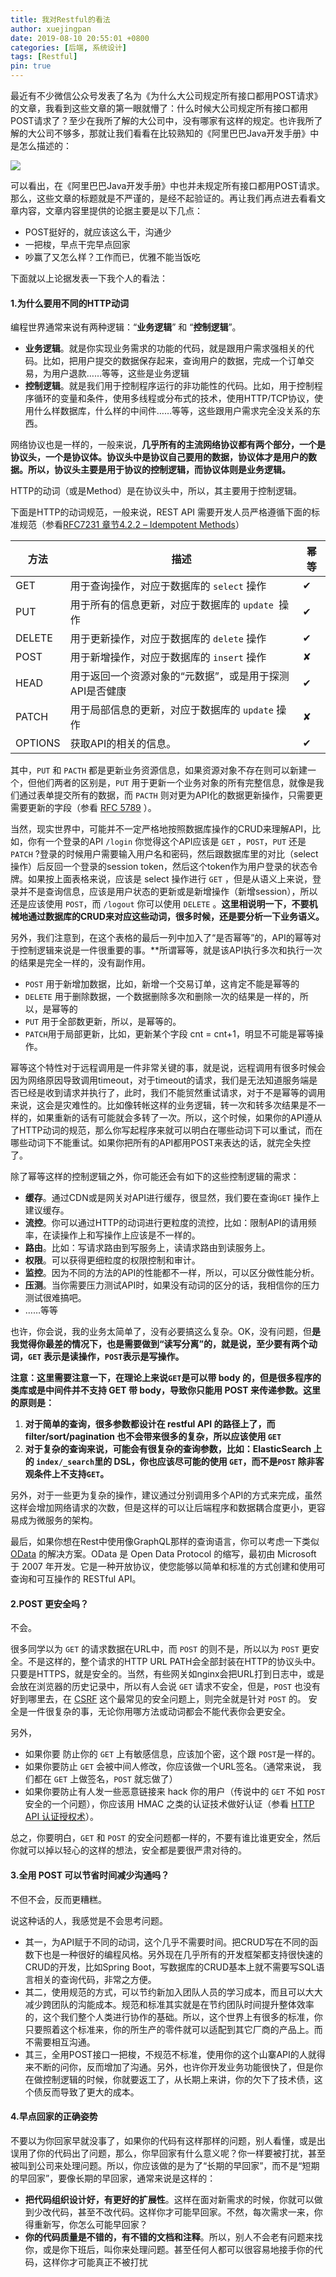 ```yaml
---
title: 我对Restful的看法
author: xuejingpan
date: 2019-08-10 20:55:01 +0800
categories: [后端, 系统设计]
tags: [Restful]
pin: true
---
```

最近有不少微信公众号发表了名为《为什么大公司规定所有接口都用POST请求》的文章，我看到这些文章的第一眼就懵了：什么时候大公司规定所有接口都用POST请求了？至少在我所了解的大公司中，没有哪家有这样的规定。也许我所了解的大公司不够多，那就让我们看看在比较熟知的《阿里巴巴Java开发手册》中是怎么描述的：

![](https://raw.githubusercontent.com/xuejingpan/pictures/master/blog/%E9%98%BF%E9%87%8C%E5%B7%B4%E5%B7%B4%E5%BC%80%E5%8F%91%E6%89%8B%E5%86%8C%E8%AF%B7%E6%B1%82%E6%96%B9%E6%B3%95%E8%A7%84%E7%BA%A6.png)

可以看出，在《阿里巴巴Java开发手册》中也并未规定所有接口都用POST请求。那么，这些文章的标题就是不严谨的，是经不起验证的。再让我们再点进去看看文章内容，文章内容里提供的论据主要是以下几点：

- POST挺好的，就应该这么干，沟通少
- 一把梭，早点干完早点回家
- 吵赢了又怎么样？工作而已，优雅不能当饭吃

下面就以上论据发表一下我个人的看法：

#### 1.为什么要用不同的HTTP动词

编程世界通常来说有两种逻辑：“**业务逻辑**” 和 “**控制逻辑**”。

- **业务逻辑**。就是你实现业务需求的功能的代码，就是跟用户需求强相关的代码。比如，把用户提交的数据保存起来，查询用户的数据，完成一个订单交易，为用户退款……等等，这些是业务逻辑
- **控制逻辑**。就是我们用于控制程序运行的非功能性的代码。比如，用于控制程序循环的变量和条件，使用多线程或分布式的技术，使用HTTP/TCP协议，使用什么样数据库，什么样的中间件……等等，这些跟用户需求完全没关系的东西。

网络协议也是一样的，一般来说，**几乎所有的主流网络协议都有两个部分，一个是协议头，一个是协议体。协议头中是协议自己要用的数据，协议体才是用户的数据。所以，协议头主要是用于协议的控制逻辑，而协议体则是业务逻辑。**

HTTP的动词（或是Method）是在协议头中，所以，其主要用于控制逻辑。

下面是HTTP的动词规范，一般来说，REST API 需要开发人员严格遵循下面的标准规范（参看[RFC7231 章节4.2.2 – Idempotent Methods](https://www.rfc-editor.org/rfc/rfc7231#section-4.2.2)）

| 方法    | 描述                                                    | 幂等 |
| ------- | ------------------------------------------------------- | ---- |
| GET     | 用于查询操作，对应于数据库的 `select` 操作              | ✔︎    |
| PUT     | 用于所有的信息更新，对应于数据库的 `update `操作        | ✔︎︎    |
| DELETE  | 用于更新操作，对应于数据库的 `delete` 操作              | ✔︎︎    |
| POST    | 用于新增操作，对应于数据库的 `insert` 操作              | ✘    |
| HEAD    | 用于返回一个资源对象的“元数据”，或是用于探测API是否健康 | ✔︎    |
| PATCH   | 用于局部信息的更新，对应于数据库的 `update` 操作        | ✘    |
| OPTIONS | 获取API的相关的信息。                                   | ✔︎    |

其中，`PUT` 和 `PACTH` 都是更新业务资源信息，如果资源对象不存在则可以新建一个，但他们两者的区别是，`PUT` 用于更新一个业务对象的所有完整信息，就像是我们通过表单提交所有的数据，而 `PACTH` 则对更为API化的数据更新操作，只需要更需要更新的字段（参看 [RFC 5789](http://tools.ietf.org/html/rfc5789) ）。

当然，现实世界中，可能并不一定严格地按照数据库操作的CRUD来理解API，比如，你有一个登录的API `/login` 你觉得这个API应该是 `GET` ，`POST`，`PUT` 还是 `PATCH` ?登录的时候用户需要输入用户名和密码，然后跟数据库里的对比（select操作）后反回一个登录的session token，然后这个token作为用户登录的状态令牌。如果按上面表格来说，应该是 select 操作进行 `GET` ，但是从语义上来说，登录并不是查询信息，应该是用户状态的更新或是新增操作（新增session），所以还是应该使用 `POST`，而 `/logout` 你可以使用 `DELETE` 。**这里相说明一下，不要机械地通过数据库的CRUD来对应这些动词，很多时候，还是要分析一下业务语义。**

另外，我们注意到，在这个表格的最后一列中加入了“是否幂等”的，API的幂等对于控制逻辑来说是一件很重要的事。**所谓幂等，就是该API执行多次和执行一次的结果是完全一样的，没有副作用。

- `POST` 用于新增加数据，比如，新增一个交易订单，这肯定不能是幂等的
- `DELETE` 用于删除数据，一个数据删除多次和删除一次的结果是一样的，所以，是幂等的
- `PUT` 用于全部数更新，所以，是幂等的。
- `PATCH`用于局部更新，比如，更新某个字段 cnt = cnt+1，明显不可能是幂等操作。

幂等这个特性对于远程调用是一件非常关键的事，就是说，远程调用有很多时候会因为网络原因导致调用timeout，对于timeout的请求，我们是无法知道服务端是否已经是收到请求并执行了，此时，我们不能贸然重试请求，对于不是幂等的调用来说，这会是灾难性的。比如像转帐这样的业务逻辑，转一次和转多次结果是不一样的，如果重新的话有可能就会多转了一次。所以，这个时候，如果你的API遵从了HTTP动词的规范，那么你写起程序来就可以明白在哪些动词下可以重试，而在哪些动词下不能重试。如果你把所有的API都用POST来表达的话，就完全失控了。

除了幂等这样的控制逻辑之外，你可能还会有如下的这些控制逻辑的需求：

- **缓存**。通过CDN或是网关对API进行缓存，很显然，我们要在查询`GET` 操作上建议缓存。
- **流控**。你可以通过HTTP的动词进行更粒度的流控，比如：限制API的请用频率，在读操作上和写操作上应该是不一样的。
- **路由**。比如：写请求路由到写服务上，读请求路由到读服务上。
- **权限**。可以获得更细粒度的权限控制和审计。
- **监控**。因为不同的方法的API的性能都不一样，所以，可以区分做性能分析。
- **压测**。当你需要压力测试API时，如果没有动词的区分的话，我相信你的压力测试很难搞吧。
- ……等等

也许，你会说，我的业务太简单了，没有必要搞这么复杂。OK，没有问题，但**是我觉得你最差的情况下，也是需要做到“读写分离”的，就是说，至少要有两个动词，`GET` 表示是读操作，`POST`表示是写操作。**

**注意：这里需要注意一下，在理论上来说`GET`是可以带 body 的，但是很多程序的类库或是中间件并不支持 GET 带 body，导致你只能用 POST 来传递参数。这里的原则是：**

1. **对于简单的查询，很多参数都设计在 restful API 的路径上了，而 filter/sort/pagination 也不会带来很多的复杂，所以应该使用 `GET`** 
2. **对于复杂的查询来说，可能会有很复杂的查询参数，比如：ElasticSearch 上的 `index/_search`里的 DSL，你也应该尽可能的使用 `GET`，而不是`POST` 除非客观条件上不支持`GET`。**

另外，对于一些更为复杂的操作，建议通过分别调用多个API的方式来完成，虽然这样会增加网络请求的次数，但是这样的可以让后端程序和数据耦合度更小，更容易成为微服务的架构。

最后，如果你想在Rest中使用像GraphQL那样的查询语言，你可以考虑一下类似 [OData](https://www.odata.org/) 的解决方案。OData 是 Open Data Protocol 的缩写，最初由 Microsoft 于 2007 年开发。它是一种开放协议，使您能够以简单和标准的方式创建和使用可查询和可互操作的 RESTful API。

#### 2.POST 更安全吗？

不会。

很多同学以为 `GET` 的请求数据在URL中，而 `POST` 的则不是，所以以为 `POST` 更安全。不是这样的，整个请求的HTTP URL PATH会全部封装在HTTP的协议头中。只要是HTTPS，就是安全的。当然，有些网关如nginx会把URL打到日志中，或是会放在浏览器的历史记录中，所以有人会说 `GET` 请求不安全，但是，`POST` 也没有好到哪里去，在 [CSRF](https://en.wikipedia.org/wiki/Cross-site_request_forgery) 这个最常见的安全问题上，则完全就是针对 `POST` 的。 安全是一件很复杂的事，无论你用哪方法或动词都会不能代表你会更安全。

另外，

- 如果你要 防止你的 `GET` 上有敏感信息，应该加个密，这个跟 `POST`是一样的。
- 如果你要防止 `GET` 会被中间人修改，你应该做一个URL签名。（通常来说， 我们都在 `GET` 上做签名，`POST` 就忘做了）
- 如果你要防止有人发一些恶意链接来 hack 你的用户（传说中的 `GET` 不如 `POST` 安全的一个问题），你应该用 HMAC 之类的认证技术做好认证（参看 [HTTP API 认证授权术](https://coolshell.cn/articles/19395.html)）。

总之，你要明白，`GET` 和 `POST` 的安全问题都一样的，不要有谁比谁更安全，然后你就可以掉以轻心的这样的想法，安全都是要很严肃对待的。

#### 3.全用 POST 可以节省时间减少沟通吗？

不但不会，反而更糟糕。

说这种话的人，我感觉是不会思考问题。

- 其一，为API赋于不同的动词，这个几乎不需要时间。把CRUD写在不同的函数下也是一种很好的编程风格。另外现在几乎所有的开发框架都支持很快速的CRUD的开发，比如Spring Boot，写数据库的CRUD基本上就不需要写SQL语言相关的查询代码，非常之方便。
- 其二，使用规范的方式，可以节约新加入团队人员的学习成本，而且可以大大减少跨团队的沟能成本。规范和标准其实就是在节约团队时间提升整体效率的，这个我们整个人类进行协作的基础。所以，这个世界上有很多的标准，你只要照着这个标准来，你的所生产的零件就可以适配到其它厂商的产品上。而不需要相互沟通。
- 其三，全用POST接口一把梭，不规范不标准，使用你的这个山寨API的人就得来不断的问你，反而增加了沟通。另外，也许你开发业务功能很快了，但是你在做控制逻辑的时候，你就要返工了，从长期上来讲，你的欠下了技术债，这个债反而导致了更大的成本。

#### 4.早点回家的正确姿势

不要以为你回家早就没事了，如果你的代码有这样那样的问题，别人看懂，或是出误用了你的代码出了问题，那么，你早回家有什么意义呢？你一样要被打扰，甚至被叫到公司来处理问题。所以，你应该做的是为了“长期的早回家”，而不是“短期的早回家”，要像长期的早回家，通常来说是这样的：

- **把代码组织设计好，有更好的扩展性**。这样在面对新需求的时候，你就可以做到少改代码，甚至不改代码。这样你才可能早回家。不然，每次需求一来，你得重新写，你怎么可能早回家？
- **你的代码质量是不错的，有不错的文档和注释**。所以，别人不会老有问题来找你，或是你下班后，叫你来处理问题。甚至任何人都可以很容易地接手你的代码，这样你才可能真正不被打扰